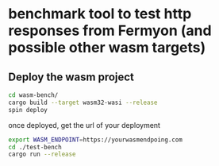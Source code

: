 # benchmark tool to test http responses from Fermyon (and possible other wasm targets)

## Deploy the wasm project

```bash
cd wasm-bench/
cargo build --target wasm32-wasi --release
spin deploy
```

once deployed, get the url of your deployment

```bash
export WASM_ENDPOINT=https://yourwasmendpoing.com
cd ./test-bench
cargo run --release
```





